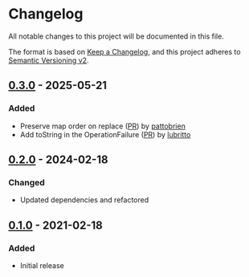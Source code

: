 # Changelog
All notable changes to this project will be documented in this file.

The format is based on [Keep a Changelog](https://keepachangelog.com/en/1.0.0/),
and this project adheres to [Semantic Versioning v2](https://semver.org/spec/v2.0.0.html).

## [0.3.0] - 2025-05-21
### Added
- Preserve map order on replace ([PR](https://github.com/f3ath/rfc-6902-dart/pull/3)) by [pattobrien](https://github.com/pattobrien)
- Add toString in the OperationFailure ([PR](https://github.com/f3ath/rfc-6902-dart/pull/4)) by [lubritto](https://github.com/lubritto)

## [0.2.0] - 2024-02-18
### Changed
- Updated dependencies and refactored

## [0.1.0] - 2021-02-18
### Added
- Initial release

[0.3.0]: https://github.com/f3ath/rfc-6902-dart/compare/0.2.0...0.3.0
[0.2.0]: https://github.com/f3ath/rfc-6902-dart/compare/0.1.0...0.2.0
[0.1.0]: https://github.com/f3ath/rfc-6902-dart/releases/tag/0.1.0
